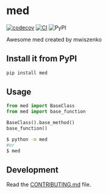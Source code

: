 
# med

[![codecov](https://codecov.io/gh/mwiszenko/MED/branch/main/graph/badge.svg?token=GD9WUZk0lo)](https://codecov.io/gh/mwiszenko/MED)
[![CI](https://github.com/mwiszenko/MED/actions/workflows/main.yml/badge.svg)](https://github.com/mwiszenko/MED/actions/workflows/main.yml)
![PyPI](https://img.shields.io/pypi/v/mwiszenko-med)

Awesome med created by mwiszenko

## Install it from PyPI

```bash
pip install med
```

## Usage

```py
from med import BaseClass
from med import base_function

BaseClass().base_method()
base_function()
```

```bash
$ python -m med
#or
$ med
```

## Development

Read the [CONTRIBUTING.md](CONTRIBUTING.md) file.
